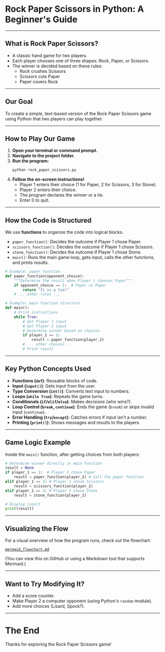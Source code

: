 # Rock Paper Scissors in Python: A Beginner's Guide

---

## What is Rock Paper Scissors?

* A classic hand game for two players.
* Each player chooses one of three shapes: Rock, Paper, or Scissors.
* The winner is decided based on these rules:
    * Rock crushes Scissors
    * Scissors cuts Paper
    * Paper covers Rock

---

## Our Goal

To create a simple, text-based version of the Rock Paper Scissors game using Python that two players can play together.

---

## How to Play Our Game

1.  **Open your terminal or command prompt.**
2.  **Navigate to the project folder.**
3.  **Run the program:**
    ```bash
    python rock_paper_scissors.py
    ```
4.  **Follow the on-screen instructions!**
    *   Player 1 enters their choice (1 for Paper, 2 for Scissors, 3 for Stone).
    *   Player 2 enters their choice.
    *   The program declares the winner or a tie.
    *   Enter 0 to quit.

---

## How the Code is Structured

We use **functions** to organize the code into logical blocks.

*   `paper_function()`: Decides the outcome if Player 1 chose Paper.
*   `scissors_function()`: Decides the outcome if Player 1 chose Scissors.
*   `stone_function()`: Decides the outcome if Player 1 chose Stone.
*   `main()`: Runs the main game loop, gets input, calls the other functions, and prints results.

```python
# Example: paper_function
def paper_function(opponent_choice):
    """Determine the result when Player 1 chooses Paper"""
    if opponent_choice == 1:  # Paper vs Paper
        return "It is a tie!"
    # ... other rules ...

# Example: main function structure
def main():
    # Print instructions
    while True:
        # Get Player 1 input
        # Get Player 2 input
        # Determine winner based on choices
        if player_1 == 1:
            result = paper_function(player_2)
        # ... other choices ...
        # Print result
```

---

## Key Python Concepts Used

*   **Functions (`def`)**: Reusable blocks of code.
*   **Input (`input()`)**: Gets input from the user.
*   **Type Conversion (`int()`)**: Converts text input to numbers.
*   **Loops (`while True`)**: Repeats the game turns.
*   **Conditionals (`if`/`elif`/`else`)**: Makes decisions (who wins?).
*   **Loop Control (`break`, `continue`)**: Ends the game (`break`) or skips invalid input (`continue`).
*   **Error Handling (`try`/`except`)**: Catches errors if input isn't a number.
*   **Printing (`print()`)**: Shows messages and results to the players.

---

## Game Logic Example

Inside the `main()` function, after getting choices from both players:

```python
# Determine winner directly in main function
result = None
if player_1 == 1:  # Player 1 chose Paper
    result = paper_function(player_2) # Call the paper function
elif player_1 == 2: # Player 1 chose Scissors
    result = scissors_function(player_2)
elif player_1 == 3: # Player 1 chose Stone
    result = stone_function(player_2)

# Display result
print(result)
```

---

## Visualizing the Flow

For a visual overview of how the program runs, check out the flowchart:

[`mermaid_flowchart.md`](./mermaid_flowchart.md)

(You can view this on GitHub or using a Markdown tool that supports Mermaid.)

---

## Want to Try Modifying It?

*   Add a score counter.
*   Make Player 2 a computer opponent (using Python's `random` module).
*   Add more choices (Lizard, Spock?).

---

# The End

Thanks for exploring the Rock Paper Scissors game! 